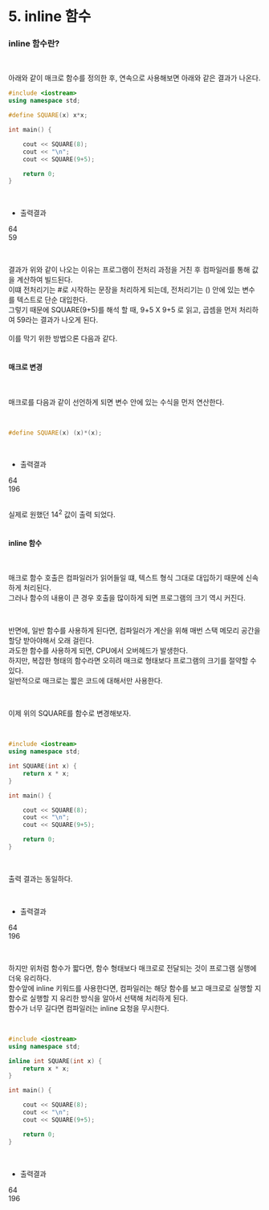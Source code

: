 # 5. inline 함수


### inline 함수란?
<br/>

아래와 같이 매크로 함수를 정의한 후, 연속으로 사용해보면 아래와 같은 결과가 나온다.

```c++
#include <iostream>
using namespace std;

#define SQUARE(x) x*x;

int main() { 

    cout << SQUARE(8);
    cout << "\n";
    cout << SQUARE(9+5);

    return 0;
}
```

<br/>

- 출력결과

64<br/>
59<br/>

<br>

결과가 위와 같이 나오는 이유는 프로그램이 전처리 과정을 거친 후 컴파일러를 통해 값을 계산하여 빌드된다.<br/>
이떄 전처리기는 #로 시작하는 문장을 처리하게 되는데, 전처리기는 () 안에 있는 변수를 텍스트로 단순 대입한다.<br/>
그렇기 때문에 SQUARE(9+5)를 해석 할 때, 9+5 X 9+5 로 읽고, 곱셈을 먼저 처리하여 59라는 결과가 나오게 된다. <br/>
<br/>
이를 막기 위한 방법으론 다음과 같다.<br/>
<br/>

#### 매크로 변경

<br/>

매크로를 다음과 같이 선언하게 되면 변수 안에 있는 수식을 먼저 연산한다.<br/>

<br/>

```c++
#define SQUARE(x) (x)*(x);
```

<br/>

- 출력결과

64<br/>
196<br/>

<br/>
실제로 원했던 14<sup>2</sup> 값이 출력 되었다.<br/>

<br/>

#### inline 함수

<br/>

매크로 함수 호출은 컴파일러가 읽어들일 떄, 텍스트 형식 그대로 대입하기 때문에 신속하게 처리된다.<br/>
그러나 함수의 내용이 큰 경우 호출을 많이하게 되면 프로그램의 크기 역시 커진다.<br/>

<br/>

반면에, 일반 함수를 사용하게 된다면, 컴파일러가 계산을 위해 매번 스택 메모리 공간을 할당 받아야해서 오래 걸린다. <br/>
과도한 함수를 사용하게 되면, CPU에서 오버헤드가 발생한다. <br/>
하지만, 복잡한 형태의 함수라면 오히려 매크로 형태보다 프로그램의 크기를 절약할 수 있다.<br/>
일반적으로 매크로는 짧은 코드에 대해서만 사용한다.<br/>

<br/>

이제 위의 SQUARE를 함수로 변경해보자.<br/>

<br/>

```c++
#include <iostream>
using namespace std;

int SQUARE(int x) {
    return x * x;
}

int main() { 

    cout << SQUARE(8);
    cout << "\n";
    cout << SQUARE(9+5);

    return 0;
}
```

<br/>

출력 결과는 동일하다.<br/>

<br/>

- 출력결과

64<br/>
196<br/>

<br/>

하지만 위처럼 함수가 짧다면, 함수 형태보다 매크로로 전달되는 것이 프로그램 실행에 더욱 유리하다.<br/>
함수앞에 inline 키워드를 사용한다면, 컴파일러는 해당 함수를 보고 매크로로 실행할 지 함수로 실행할 지 유리한 방식을 알아서 선택해 처리하게 된다.<br/>
함수가 너무 길다면 컴파일러는 inline 요청을 무시한다.<br/>

<br/>

```c++
#include <iostream>
using namespace std;

inline int SQUARE(int x) {
    return x * x;
}

int main() { 

    cout << SQUARE(8);
    cout << "\n";
    cout << SQUARE(9+5);

    return 0;
}
```

<br/>

- 출력결과

64<br/>
196<br/>

<br/>



